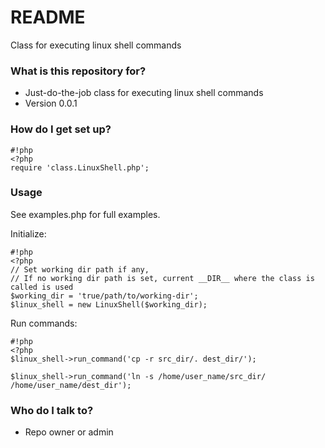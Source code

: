 # README #

Class for executing linux shell commands

### What is this repository for? ###

* Just-do-the-job class for executing linux shell commands
* Version 0.0.1

### How do I get set up? ###


```
#!php
<?php
require 'class.LinuxShell.php';
```

### Usage ###
See examples.php for full examples.

Initialize:


```
#!php
<?php
// Set working dir path if any,
// If no working dir path is set, current __DIR__ where the class is called is used
$working_dir = 'true/path/to/working-dir';
$linux_shell = new LinuxShell($working_dir);
```

Run commands:


```
#!php
<?php
$linux_shell->run_command('cp -r src_dir/. dest_dir/');

$linux_shell->run_command('ln -s /home/user_name/src_dir/ /home/user_name/dest_dir');
```


### Who do I talk to? ###

* Repo owner or admin